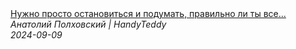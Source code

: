 <!--2024-09-09 22:05:13-->
<div class="yb">
  <a class="nodecor" href="/index.html?rabota/nujno_prosto_ostanovitsya_i_podumat_pravilno_li_ty_vse_delaesh_hendimen_rabotavssha_doordash">
    <img class="preview" data-videoid="Ad1-XH3ep9s" src="https://i2.ytimg.com/vi/Ad1-XH3ep9s/hqdefault.jpg" align="middle" alt="">
  </a>
  <div class="inlbl text">
    <a class="nodecor" href="/index.html?rabota/nujno_prosto_ostanovitsya_i_podumat_pravilno_li_ty_vse_delaesh_hendimen_rabotavssha_doordash">Нужно просто остановиться и подумать, правильно ли ты все...</a><br>
    <i class="smaller2">Анатолий Полховский | HandyTeddy </i><br>
    <i class="smaller3">2024-09-09</i>
  </div>
</div>
